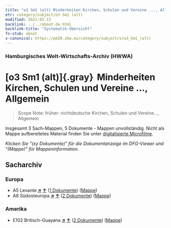 ```yaml
---
title: "o3 Sm1 (alt) Minderheiten Kirchen, Schulen und Vereine ..., Allgemein"
etr: category/subject/o3 Sm1 (alt)
modified: 2021-03-13
backlink: ../../about.de.html
backlink-title: "Systematik-Übersicht"
fn-stub: about
x-canonical: https://pm20.zbw.eu/category/subject/s/o3_Sm1_(alt)
---
```


### Hamburgisches Welt-Wirtschafts-Archiv (HWWA)
# [o3 Sm1 (alt)]{.gray}&#8201; Minderheiten Kirchen, Schulen und Vereine ..., Allgemein&#160; 


> Scope Note: früher: nichtdeutsche Kirchen, Schulen und Vereine..., Allgemein



Insgesamt 3 Sach-Mappen, 5 Dokumente - Mappen unvollständig.
Nicht als Mappe aufbereitetes Material finden Sie unter [digitalisierte Microfilme](/film/h1_sh.de.html).

_Klicken Sie "(xy Dokumente)" für die Dokumentanzeige im DFG-Viewer und "(Mappe)" für Mappeninformation._

## Sacharchiv




### Europa

- A5 Levante [**&nearr;**](../../../geo/i/140898/about.de.html "Levante (alle Mappen)") [**&uarr;**](../../../geo/about.de.html#A5 "Ländersystematik") (<a href="https://pm20.zbw.eu/dfgview/sh/140898,145912" title="über: Levante : Minderheiten Kirchen, Schulen und Vereine ..., Allgemein" target="_blank">1 Dokumente</a>) ([Mappe](../../../../folder/sh/1408xx/140898/1459xx/145912/about.de.html))
- A6 Südosteuropa [**&nearr;**](../../../geo/i/140900/about.de.html "Südosteuropa (alle Mappen)") [**&uarr;**](../../../geo/about.de.html#A6 "Ländersystematik") (<a href="https://pm20.zbw.eu/dfgview/sh/140900,145912" title="über: Südosteuropa : Minderheiten Kirchen, Schulen und Vereine ..., Allgemein" target="_blank">2 Dokumente</a>) ([Mappe](../../../../folder/sh/1409xx/140900/1459xx/145912/about.de.html))

### Amerika

- E102 Britisch-Guayana [**&nearr;**](../../../geo/i/141700/about.de.html "Britisch-Guayana (alle Mappen)") [**&uarr;**](../../../geo/about.de.html#E102 "Ländersystematik") (<a href="https://pm20.zbw.eu/dfgview/sh/141700,145912" title="über: Britisch-Guayana : Minderheiten Kirchen, Schulen und Vereine ..., Allgemein" target="_blank">2 Dokumente</a>) ([Mappe](../../../../folder/sh/1417xx/141700/1459xx/145912/about.de.html))


